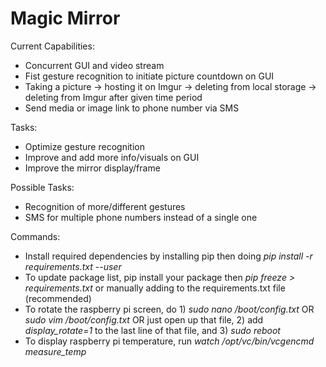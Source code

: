 # Magic Mirror

Current Capabilities:
* Concurrent GUI and video stream
* Fist gesture recognition to initiate picture countdown on GUI
* Taking a picture -> hosting it on Imgur -> deleting from local storage -> deleting from Imgur after given time period
* Send media or image link to phone number via SMS

Tasks:
* Optimize gesture recognition
* Improve and add more info/visuals on GUI
* Improve the mirror display/frame

Possible Tasks:
* Recognition of more/different gestures
* SMS for multiple phone numbers instead of a single one

Commands:
* Install required dependencies by installing pip then doing *pip install -r requirements.txt --user*
* To update package list, pip install your package then *pip freeze > requirements.txt* or manually adding to the requirements.txt file (recommended)
* To rotate the raspberry pi screen, do 1) *sudo nano /boot/config.txt* OR *sudo vim /boot/config.txt* OR just open up that file, 2) add *display_rotate=1* to the last line of that file, and 3) *sudo reboot* 
* To display raspberry pi temperature, run *watch /opt/vc/bin/vcgencmd measure_temp*
